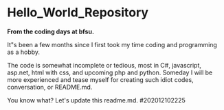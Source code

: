 # Hello_World_Repository
<div class=subtitle><p><strong>From the coding days at bfsu.</strong></p></div>
<div class=bodytext>
<p>It&#34;s been a few months since I first took my time coding and programming as a hobby.<p/>
<p>The code is somewhat incomplete or tedious, most in C#, javascript, asp.net, html with css, and upcoming php and python. Someday I will be more experienced and tease myself for creating such idiot codes, conversation, or README.md.
</div>
You know what? Let's update this readme.md. #202012102225
